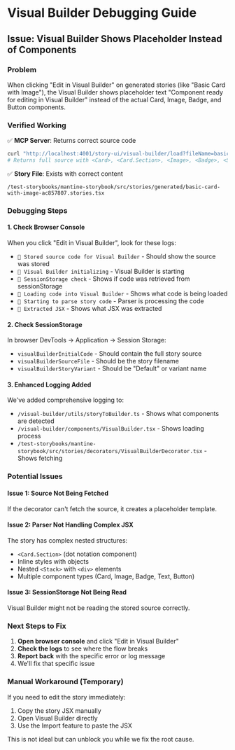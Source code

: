 # Visual Builder Debugging Guide

## Issue: Visual Builder Shows Placeholder Instead of Components

### Problem
When clicking "Edit in Visual Builder" on generated stories (like "Basic Card with Image"), the Visual Builder shows placeholder text "Component ready for editing in Visual Builder" instead of the actual Card, Image, Badge, and Button components.

### Verified Working
✅ **MCP Server**: Returns correct source code
```bash
curl "http://localhost:4001/story-ui/visual-builder/load?fileName=basic-card-with-image"
# Returns full source with <Card>, <Card.Section>, <Image>, <Badge>, <Stack>, <Button>
```

✅ **Story File**: Exists with correct content
```
/test-storybooks/mantine-storybook/src/stories/generated/basic-card-with-image-ac857807.stories.tsx
```

### Debugging Steps

#### 1. Check Browser Console
When you click "Edit in Visual Builder", look for these logs:
- `📝 Stored source code for Visual Builder` - Should show the source was stored
- `🚀 Visual Builder initializing` - Visual Builder is starting
- `📂 SessionStorage check` - Shows if code was retrieved from sessionStorage
- `📎 Loading code into Visual Builder` - Shows what code is being loaded
- `🚀 Starting to parse story code` - Parser is processing the code
- `📝 Extracted JSX` - Shows what JSX was extracted

#### 2. Check SessionStorage
In browser DevTools → Application → Session Storage:
- `visualBuilderInitialCode` - Should contain the full story source
- `visualBuilderSourceFile` - Should be the story filename
- `visualBuilderStoryVariant` - Should be "Default" or variant name

#### 3. Enhanced Logging Added
We've added comprehensive logging to:
- `/visual-builder/utils/storyToBuilder.ts` - Shows what components are detected
- `/visual-builder/components/VisualBuilder.tsx` - Shows loading process
- `/test-storybooks/mantine-storybook/src/stories/decorators/VisualBuilderDecorator.tsx` - Shows fetching

### Potential Issues

#### Issue 1: Source Not Being Fetched
If the decorator can't fetch the source, it creates a placeholder template.

#### Issue 2: Parser Not Handling Complex JSX
The story has complex nested structures:
- `<Card.Section>` (dot notation component)
- Inline styles with objects
- Nested `<Stack>` with `<div>` elements
- Multiple component types (Card, Image, Badge, Text, Button)

#### Issue 3: SessionStorage Not Being Read
Visual Builder might not be reading the stored source correctly.

### Next Steps to Fix

1. **Open browser console** and click "Edit in Visual Builder" 
2. **Check the logs** to see where the flow breaks
3. **Report back** with the specific error or log message
4. We'll fix that specific issue

### Manual Workaround (Temporary)
If you need to edit the story immediately:
1. Copy the story JSX manually
2. Open Visual Builder directly
3. Use the Import feature to paste the JSX

This is not ideal but can unblock you while we fix the root cause.